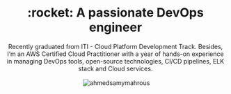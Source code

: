 <!-- <h1 align="center">Hi 👋, I'm Ahmed Samy</h1>
<h2 align="center">A passionate DevOps Engineer</h2>
<p align="center">
Graduated from ITI - Cloud Platform Development Track.
Besides, I’m an AWS Certified Cloud Practitioner with a year of hands-on experience in managing DevOps tools, open-source technologies, CI/CD pipelines and Cloud services.
</p>


<h3 align="center">Tools and Technologies</h3>
<p align="center">
  <img src="https://cdn.icon-icons.com/icons2/2530/PNG/512/docker_button_icon_151885.png" alt="docker" width="120"/>
  <img src="https://cdn.icon-icons.com/icons2/2530/PNG/512/kubernetes_button_icon_151893.png" alt="kubernetes" width="160"/>
  <img src="https://cdn.icon-icons.com/icons2/3049/PNG/512/openshift_icon_189422.png" alt="openshift" width="150"/>
  <img src="https://cdn.icon-icons.com/icons2/3049/PNG/512/ansible_icon_189416.png" alt="ansible" width="120"/> 
  <img src="https://cdn.icon-icons.com/icons2/3049/PNG/512/git_icon_189418.png" alt="git" width="120"/><br>
  <img src="https://cdn.icon-icons.com/icons2/3049/PNG/512/jenkins_icon_189419.png" alt="jenkins" width="130"/>
<!--   <img src="https://cdn.icon-icons.com/icons2/3049/PNG/512/actions_icon_189392.png" alt="github-actions" width="155"/> -->
<!--   <img src="https://cdn.icon-icons.com/icons2/3049/PNG/512/elasticsearch_icon_189417.png" alt="elk" width="150"/> 
  <img src="https://cdn.icon-icons.com/icons2/3049/PNG/512/logstash_icon_189421.png" alt="elk" width="140"/> 
  <img src="https://cdn.icon-icons.com/icons2/3049/PNG/512/kibana_icon_189420.png" alt="elk" width="140"/> 


</p>

 
<h3 align="center">Programming Languages</h3>
<p align="center">  
  <img src="https://cdn.icon-icons.com/icons2/2530/PNG/512/bash_button_icon_151886.png" alt="bash" width="100"/>
  <img src="https://cdn.icon-icons.com/icons2/2530/PNG/512/python_button_icon_151925.png" alt="python" width="115"/>
   <img src="https://cdn.icon-icons.com/icons2/3049/PNG/512/untitled_icon_189424.png" alt="scala" width="115"/>
  <img src="https://cdn.icon-icons.com/icons2/2530/PNG/512/java_button_icon_151928.png" alt="java" width="87"/>
  <img src="https://cdn.icon-icons.com/icons2/3049/PNG/512/ruby_icon_189423.png" alt="ruby" width="110"/>

</p>

<h3 align="center">Cloud Providers</h3>
<p align="center">
  <img src="https://cdn.icon-icons.com/icons2/2530/PNG/512/aws_button_icon_151904.png" alt="aws" width="100"/> 
  <img src="https://cdn.icon-icons.com/icons2/2530/PNG/512/gcp_button_icon_151896.png" alt="gcp" width="100"/> 
</p>
 -->




<!--
<h3 align="left">Operating systems and Environment:</h3>
<p align="center">
  <img src="https://image.flaticon.com/icons/png/512/888/888879.png" alt="ubuntu" width="70"/> 
  <img src="https://pics.freeicons.io/uploads/icons/png/14425478241536233206-512.png" alt="centos" width="70"/> 
  <img src="https://iconape.com/wp-content/files/ol/92891/png/red-hat-1.png" alt="rdhat" width="70"/> 
  <img src="https://img.pngio.com/logo-de-microsoft-microsoft-d-azur-word-png-et-vecteur-pour-telecharger-png-gratuit-microsoft-640_640.png" alt="win" width="85"/>
</p> -->


<!-- <h1 align="left">Hi 👋, I'm Ahmed Samy</h1> -->
<!-- <p align="center"><img src="https://ttpsc.com/wp4/wp-content/uploads/2020/08/DeOps-Atlassian-tools-tools-for-devops-devops-software-jira-Transition-Technologies-PSC-Atlassian-Platinum-Solution-Partner.png" width=200/></p> -->

<h1 align="center"> :rocket: A passionate DevOps engineer</h1>
<p align="center">
  Recently graduated from ITI - Cloud Platform Development Track.
  Besides, I’m an AWS Certified Cloud Practitioner with a year of hands-on experience in managing DevOps tools, open-source technologies, CI/CD pipelines, ELK stack and Cloud services.
</p>

<!-- 
<p align="center">
  <img src="https://cdn.icon-icons.com/icons2/2530/PNG/512/docker_button_icon_151885.png" alt="docker" width="115"/>
  <img src="https://cdn.icon-icons.com/icons2/2530/PNG/512/kubernetes_button_icon_151893.png" alt="kubernetes" width="145"/>
  <img src="https://cdn.icon-icons.com/icons2/3049/PNG/512/ansible_icon_189416.png" alt="ansible" width="110"/> 
  <img src="https://cdn.icon-icons.com/icons2/3049/PNG/512/jenkins_icon_189419.png" alt="jenkins" width="105"/> 
  <img src="https://cdn.icon-icons.com/icons2/3049/PNG/512/git_icon_189418.png" alt="git" width="100"/> <br>

  <img src="https://cdn.icon-icons.com/icons2/2530/PNG/512/bash_button_icon_151886.png" alt="bash" width="85"/>
  <img src="https://cdn.icon-icons.com/icons2/2530/PNG/512/python_button_icon_151925.png" alt="python" width="100"/>
  <img src="https://cdn.icon-icons.com/icons2/3049/PNG/512/untitled_icon_189424.png" alt="scala" width="100"/>
  <img src="https://cdn.icon-icons.com/icons2/2530/PNG/512/java_button_icon_151928.png" alt="java" width="85"/>
  <img src="https://cdn.icon-icons.com/icons2/3049/PNG/512/ruby_icon_189423.png" alt="ruby" width="95"/>

  <img src="https://cdn.icon-icons.com/icons2/2530/PNG/512/aws_button_icon_151904.png" alt="aws" width="80"/> 
  <img src="https://cdn.icon-icons.com/icons2/2530/PNG/512/gcp_button_icon_151896.png" alt="gcp" width="80"/> 
</p> -->
<p align="center">&nbsp;<img align="center" src="https://github-readme-stats.vercel.app/api?username=ahmedsamymahrous&hide=stars,issues&show_icons=true&theme=gotham&locale=en" alt="ahmedsamymahrous" /></p>
<!-- 

- 🔭 I’m currently working on **DevOps project**

- 🌱 I’m currently learning **ELK stack** -->





